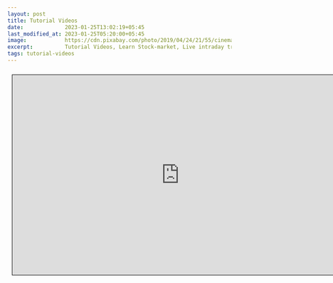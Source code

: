 ```yaml
---
layout: post
title: Tutorial Videos
date:             2023-01-25T13:02:19+05:45
last_modified_at: 2023-01-25T05:20:00+05:45
image:            https://cdn.pixabay.com/photo/2019/04/24/21/55/cinema-4153289_960_720.jpg
excerpt:          Tutorial Videos, Learn Stock-market, Live intraday trading.
tags: tutorial-videos
---
```



<iframe src="https://docs.google.com/spreadsheets/d/e/2PACX-1vTCh8RzU4BRPMCfJoTbj-EBJBJ8zzTv-qWBKwe9LGd5IAfKQU_B6bWN12464wac5ymyd1tfqBuy7ihw/pubhtml?gid=1248142820&amp;single=true&amp;widget=true&amp;headers=false" scrolling="yes" style="border: 1px solid black; position: relative; margin-left: 10px; margin-top: 10px; width: 750px; height: 450px; ">
</iframe>
